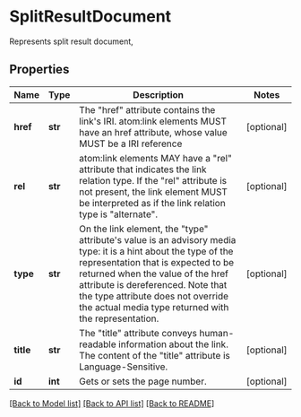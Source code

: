 ﻿# SplitResultDocument
Represents split result document,

## Properties
Name | Type | Description | Notes
------------ | ------------- | ------------- | -------------
**href** | **str** | The &quot;href&quot; attribute contains the link&#39;s IRI. atom:link elements MUST have an href attribute, whose value MUST be a IRI reference | [optional] 
**rel** | **str** | atom:link elements MAY have a &quot;rel&quot; attribute that indicates the link relation type.  If the &quot;rel&quot; attribute is not present, the link element MUST be interpreted as if the link relation type is &quot;alternate&quot;. | [optional] 
**type** | **str** | On the link element, the &quot;type&quot; attribute&#39;s value is an advisory media type: it is a hint about the type of the representation that is expected to be returned when the value of the href attribute is dereferenced.  Note that the type attribute does not override the actual media type returned with the representation. | [optional] 
**title** | **str** | The &quot;title&quot; attribute conveys human-readable information about the link.  The content of the &quot;title&quot; attribute is Language-Sensitive. | [optional] 
**id** | **int** | Gets or sets the page number. | [optional] 

[[Back to Model list]](../README.md#documentation-for-models) [[Back to API list]](../README.md#documentation-for-api-endpoints) [[Back to README]](../README.md)


